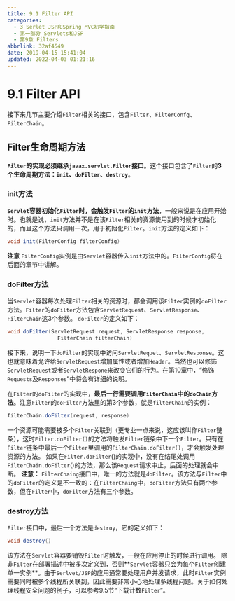 ```yaml
---
title: 9.1 Filter API
categories: 
  - 3 Serlet JSP和Spring MVC初学指南
  - 第一部分 Servlets和JSP
  - 第9章 Filters
abbrlink: 32af4549
date: 2019-04-15 15:41:04
updated: 2022-04-03 01:21:16
---
```

# 9.1 Filter API #
接下来几节主要介绍`Filter`相关的接口，包含`Filter`、`FilterConfg`、`FilterChain`。
## Filter生命周期方法 ##
**`Filter`的实现必须继承`javax.servlet.Filter`接口**。这个接口包含了`Filter`的**3个生命周期方法：`init`、`doFilter`、`destroy`**。
### init方法 ###
**`Servlet`容器初始化`Filter`时，会触发`Filter`的`init`方法**，一般来说是在应用开始时。也就是说，`init`方法并不是在该`Filter`相关的资源使用到的时候才初始化的，而且这个方法只调用一次，用于初始化`Filter`。`init`方法的定义如下：
```java
void init(FilterConfig filterConfig)
```
**注意**
`FilterConfig`实例是由`Servlet`容器传入`init`方法中的。`FilterConfig`将在后面的章节中讲解。
### doFilter方法 ###
当`Servlet`容器每次处理`Filter`相关的资源时，都会调用该`Filter`实例的`doFilter`方法。`Filter`的`doFilter`方法包含`ServletRequest`、`ServletResponse`、`FilterChain`这3个参数。
`doFilter`的定义如下：
```java
void doFilter(ServletRequest request, ServletResponse response,
                FilterChain filterChain)
```
接下来，说明一下`doFilter`的实现中访问`ServletRequet`、`ServletResponse`。这也就意味着允许给`ServletRequest`增加属性或者增加`Header`。当然也可以修饰`ServletRequest`或者`ServletRespone`来改变它们的行为。在第10章中，“修饰`Requests`及`Responses`”中将会有详细的说明。

在`Filter`的`doFilter`的实现中，**最后一行需要调用`FilterChain`中的`doChain`方法**。注意`Filter`的`doFilter`方法里的第3个参数，就是`filterChain`的实例：
```java
filterChain.doFilter(request, response)
```
一个资源可能需要被多个`Filter`关联到（更专业一点来说，这应该叫作`Filter`链条），这时`Filter.doFilter()`的方法将触发`Filter`链条中下一个`Filter`。只有在`Filter`链条中最后一个`Filter`里调用的`FilterChain.doFilter()`，才会触发处理资源的方法。
如果在`Filter.doFilter`()的实现中，没有在结尾处调用`FilterChain.doFilter`()的方法，那么该`Request`请求中止，后面的处理就会中断。
**注意：**
`FilterChaing`接口中，唯一的方法就是`doFilter`。该方法与`Filter`中的`doFilter`的定义是不一致的：在`FilterChaing`中，`doFilter`方法只有两个参数，但在`Filter`中，`doFilter`方法有三个参数。
### destroy方法 ###
`Filter`接口中，最后一个方法是`destroy`，它的定义如下：
```java
void destroy()
```
该方法在`Servlet`容器要销毁`Filter`时触发，一般在应用停止的时候进行调用。
除非`Filter`在部署描述中被多次定义到，否则**`Servlet`容器只会为每个`Filter`创建单一实例**。由于`Serlvet/JSP`的应用通常要处理用户并发请求，此时`Filter`实例需要同时被多个线程所关联到，因此需要非常小心地处理多线程问题。关于如何处理线程安全问题的例子，可以参考9.5节“下载计数`Filter`”。

